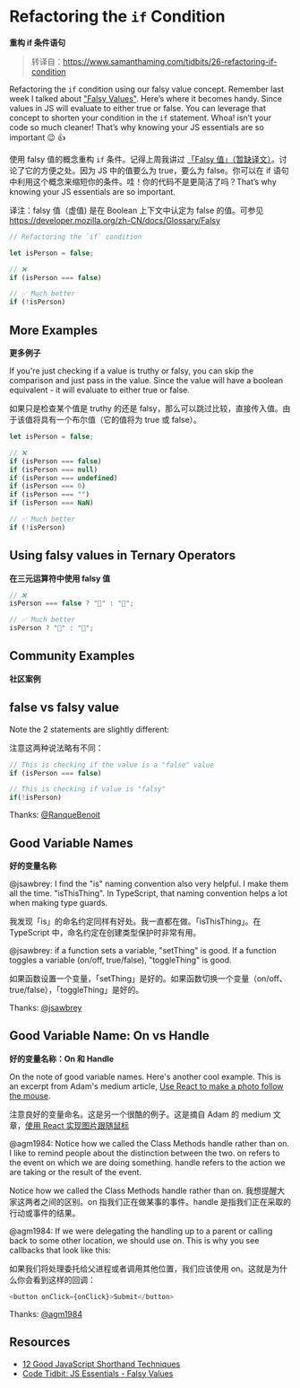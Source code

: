 # Refactoring the `if` Condition

**重构 if 条件语句**

> 转译自：https://www.samanthaming.com/tidbits/26-refactoring-if-condition

Refactoring the `if` condition using our falsy value concept. Remember last week I talked about ["Falsy Values"](http://www.samanthaming.com/tidbits/25-js-essentials-falsy-values). Here’s where it becomes handy. Since values in JS will evaluate to either true or false. You can leverage that concept to shorten your condition in the `if` statement. Whoa! isn’t your code so much cleaner! That’s why knowing your JS essentials are so important 😉 👍

使用 falsy 值的概念重构 `if` 条件。记得上周我讲过 [「Falsy 值」（暂缺译文）](http://www.samanthaming.com/tidbits/25-js-essentials-falsy-values)。讨论了它的方便之处。因为 JS 中的值要么为 true，要么为 false。你可以在 if 语句中利用这个概念来缩短你的条件。哇！你的代码不是更简洁了吗？That’s why knowing your JS essentials are so important.

译注：falsy 值（虚值) 是在 Boolean 上下文中认定为 false 的值。可参见 https://developer.mozilla.org/zh-CN/docs/Glossary/Falsy

```js
// Refactoring the `if` condition

let isPerson = false;

// ❌
if (isPerson === false)

// ✅ Much better
if (!isPerson)
```

## More Examples

**更多例子**

If you're just checking if a value is truthy or falsy, you can skip the comparison and just pass in the value. Since the value will have a boolean equivalent - it will evaluate to either true or false.

如果只是检查某个值是 truthy 的还是 falsy，那么可以跳过比较，直接传入值。由于该值将具有一个布尔值（它的值将为 true 或 false）。

```js
let isPerson = false;

// ❌
if (isPerson === false)
if (isPerson === null)
if (isPerson === undefined)
if (isPerson === 0)
if (isPerson === "")
if (isPerson === NaN)

// ✅ Much better
if (!isPerson)
```

## Using falsy values in Ternary Operators

**在三元运算符中使用 falsy 值**

```js
// ❌
isPerson === false ? "👻" : "🙂";

// ✅ Much better
isPerson ? "👻" : "🙂";
```

## Community Examples

**社区案例**

## false vs falsy value

Note the 2 statements are slightly different:

注意这两种说法略有不同：

```js
// This is checking if the value is a "false" value
if (isPerson === false)

// This is checking if value is "falsy"
if(!isPerson)
```

Thanks: [@RanqueBenoit](https://twitter.com/RanqueBenoit/status/1023284890723393541)

## Good Variable Names

**好的变量名称**

@jsawbrey: I find the "is" naming convention also very helpful. I make them all the time. "isThisThing". In TypeScript, that naming convention helps a lot when making type guards.

我发现「is」的命名约定同样有好处。我一直都在做。「isThisThing」。在 TypeScript 中，命名约定在创建类型保护时非常有用。

@jsawbrey: if a function sets a variable, "setThing" is good. If a function toggles a variable (on/off, true/false), "toggleThing" is good.

如果函数设置一个变量，「setThing」是好的。如果函数切换一个变量（on/off、true/false），「toggleThing」是好的。

Thanks: [@jsawbrey](https://twitter.com/jsawbrey/status/1023306248542871552)

## Good Variable Name: On vs Handle

**好的变量名称：On 和 Handle**

On the note of good variable names. Here's another cool example. This is an excerpt from Adam's medium article, [Use React to make a photo follow the mouse](https://medium.com/@agm1984/use-react-to-make-a-photo-follow-the-mouse-aka-transform-perspective-or-tilt-7c38f1b3a623).

注意良好的变量命名。这是另一个很酷的例子。这是摘自 Adam 的 medium 文章，[使用 React 实现图片跟随鼠标](https://medium.com/@agm1984/use-react-to-make-a-photo-follow-the-mouse-aka-transform-perspective-or-tilt-7c38f1b3a623)

@agm1984: Notice how we called the Class Methods handle rather than on. I like to remind people about the distinction between the two. on refers to the event on which we are doing something. handle refers to the action we are taking or the result of the event.

Notice how we called the Class Methods handle rather than on. 我想提醒大家这两者之间的区别。on 指我们正在做某事的事件。handle 是指我们正在采取的行动或事件的结果。

@agm1984: If we were delegating the handling up to a parent or calling back to some other location, we should use on. This is why you see callbacks that look like this:

如果我们将处理委托给父进程或者调用其他位置，我们应该使用 on。这就是为什么你会看到这样的回调：

```js
<button onClick={onClick}>Submit</button>
```

Thanks: [@agm1984](https://twitter.com/agm1984/status/1023362508772401152)

## Resources

- [12 Good JavaScript Shorthand Techniques](https://hackernoon.com/12-amazing-javascript-shorthand-techniques-fef16cdbc7fe)
- [Code Tidbit: JS Essentials - Falsy Values](http://www.samanthaming.com/tidbits/25-js-essentials-falsy-values)

